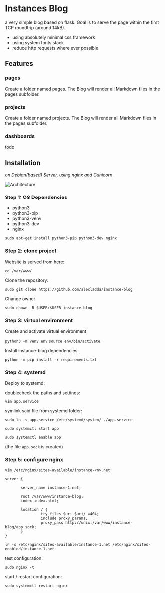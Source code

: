 # Instances Blog

a very simple blog based on flask. Goal is to serve the page within the first TCP roundtrip (around 14kB).

- using absolutely minimal css framework
- using system fonts stack
- reduce http requests where ever possible

## Features

### pages

Create a folder named pages. The Blog will render all Markdown files in the pages subfolder.

### projects

Create a folder named projects. The Blog will render all Markdown files in the pages subfolder.

### dashboards

todo

## Installation

*on Debian(based) Server, using nginx and Gunicorn*

![Architecture](https://miro.medium.com/max/1400/1*zGC7qRcsw4G9I9u9KjMqaQ.png)


### Step 1: OS Dependencies
- python3
- python3-pip
- python3-venv
- python3-dev
- nginx

`sudo apt-get install python3-pip python3-dev nginx`

### Step 2: clone project

Website is served from here:

`cd /var/www/`

Clone the repository:

`sudo git clone https://github.com/alexladda/instance-blog`

Change owner

`sudo chown -R $USER:$USER instance-blog`

### Step 3: virtual environment

Create and activate virtual environment

`python3 -m venv env`
`source env/bin/activate`

Install instance-blog dependencies:

`python -m pip install -r requirements.txt`

### Step 4: systemd

Deploy to systemd:

doublecheck the paths and settings:

`vim app.service`

symlink said file from systemd folder:

`sudo ln -s app.service /etc/systemd/system/ ./app.service`

`sudo systemctl start app`

`sudo systemctl enable app`

(the file `app.sock` is created)

### Step 5: configure nginx

`vim /etc/nginx/sites-available/instance-<n>.net`

    server {

           server_name instance-1.net;

           root /var/www/instance-blog;
           index index.html;

           location / {
                    try_files $uri $uri/ =404;
                    include proxy_params;
                    proxy_pass http://unix:/var/www/instance-blog/app.sock;
           }
    }

`ln -s /etc/nginx/sites-available/instance-1.net /etc/nginx/sites-enabled/instance-1.net`

test configuration:

`sudo nginx -t`

start / restart configuration:

`sudo systemctl restart nginx`
